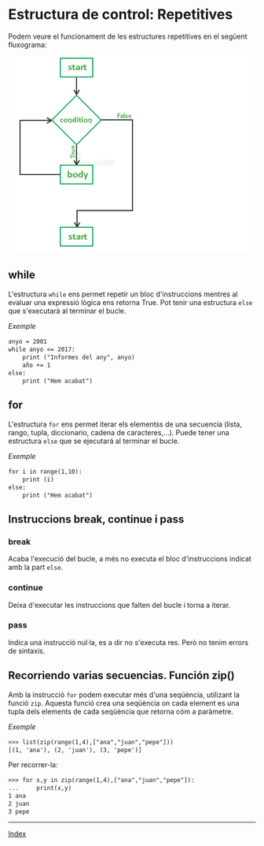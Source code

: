 # Estructura de control: Repetitives

Podem veure el funcionament de les estructures repetitives en el següent fluxograma:

<p align="center">
  <img  src="https://github.com/fbarraga/Python/blob/master/master/assets/iterativa.png">
</p>


## while

L'estructura `while` ens permet repetir un bloc d'instruccions mentres al evaluar una expressió lògica ens retorna  True. Pot tenir una estructura `else` que s'executarà al terminar el bucle.

*Exemple*

	anyo = 2001 
	while anyo <= 2017: 
    	print ("Informes del any", anyo) 
    	año += 1
    else:
    	print ("Hem acabat")

## for

L'estructura `for` ens permet iterar els elementss de una secuencia (lista, rango, tupla, diccionario, cadena de caracteres,...). Puede tener una estructura `else` que se ejecutará al terminar el bucle.

*Exemple*

	for i in range(1,10):
        print (i)
	else:
        print ("Hem acabat")

## Instruccions break, continue i pass

### break

Acaba l'execució del bucle, a més no executa el bloc d'instruccions indicat amb la part `else`.

### continue
	
Deixa d'executar les instruccions que falten del bucle i torna a iterar.

### pass

Indica una instrucció nul·la, es a dir no s'executa res. Però no tenim errors de sintaxis.

## Recorriendo varias secuencias. Función zip()

Amb la instrucció `for` podem executar més d'una seqüència, utilizant la funció `zip`. Aquesta funció crea una seqüència on cada element es una tupla dels elements de cada seqüència que retorna cóm a paràmetre.

*Exemple*

	>>> list(zip(range(1,4),["ana","juan","pepe"]))
	[(1, 'ana'), (2, 'juan'), (3, 'pepe')]

Per recorrer-la:

	>>> for x,y in zip(range(1,4),["ana","juan","pepe"]):
	...     print(x,y)	
	1 ana
	2 juan
	3 pepe

***
[Index](../../../README.md)
